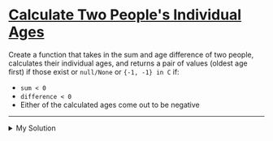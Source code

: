# [Calculate Two People's Individual Ages](https://www.codewars.com/kata/5668e3800636a6cd6a000018)

Create a function that takes in the sum and age difference of two people, calculates their individual ages, and returns
a pair of values (oldest age first) if those exist or `null/None` or `{-1, -1} in C` if:

- `sum < 0`
- `difference < 0`
- Either of the calculated ages come out to be negative

---

<details><summary>My Solution</summary>

```js
function getAges(sum, difference) {
  if (sum < 0 || difference < 0 || sum < difference) {
    return null
  }
  return [(sum + difference) / 2, (sum - difference) / 2]
}
```

</details>
